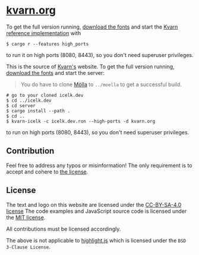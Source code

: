 # [kvarn.org](https://kvarn.org/)

To get the full version running, [download the fonts](download-fonts.sh) and start
the [Kvarn reference implementation](https://github.com/Icelk/kvarn-reference) with

```shell
$ cargo r --features high_ports
```

to run it on high ports (8080, 8443), so you don't need superuser privileges.

This is the source of [Kvarn's](https://github.com/Icelk/kvarn) website.
To get the full version running,
[download the fonts](download-fonts.sh) and start the server:

> You do have to clone [Mölla](https://github.com/Icelk/moella)
> to `../moella` to get a successful build.

```shell
# go to your cloned icelk.dev
$ cd ../icelk.dev
$ cd server
$ cargo install --path .
$ cd ..
$ kvarn-icelk -c icelk.dev.ron --high-ports -d kvarn.org
```

to run on high ports (8080, 8443), so you don't need superuser privileges.

## Contribution

Feel free to address any typos or misinformation!
The only requirement is to accept and cohere to [the license](#license).

## License

The text and logo on this website are licensed under the
[CC-BY-SA-4.0 license](https://github.com/Icelk/kvarn.org/blob/main/public/text-license.txt)
The code examples and JavaScript source code is licensed under the
[MIT license](https://github.com/Icelk/kvarn.org/blob/main/public/code-license.txt).

All contributions must be licensed accordingly.

The above is not applicable to [highlight.js](highlight.js) which is licensed under the `BSD 3-Clause License`.

